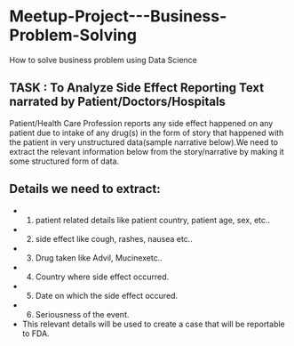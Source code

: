 # Meetup-Project---Business-Problem-Solving
How to solve business problem using Data Science
## TASK : To Analyze Side Effect Reporting Text narrated by Patient/Doctors/Hospitals
Patient/Health Care Profession reports any side effect happened on any patient due to intake of any drug(s) in the form of story that happened with the patient in very unstructured data(sample narrative below).We need to extract the relevant information below from the story/narrative by making it some structured form of data.
## Details we need to extract: 
- 1) patient related details like patient country, patient age, sex, etc.. 
- 2) side effect like cough, rashes, nausea etc.. 
- 3) Drug taken like Advil, Mucinexetc.. 
- 4) Country where side effect occurred. 
- 5) Date on which the side effect occured. 
- 6) Seriousness of the event.
- This relevant details will be used to create a case that will be reportable to FDA.

